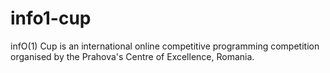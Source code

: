 # info1-cup
infO(1) Cup is an international online competitive programming competition organised by the Prahova's Centre of Excellence, Romania.
